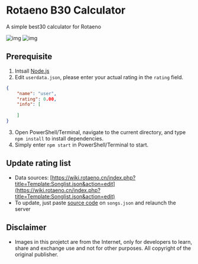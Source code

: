 # Rotaeno B30 Calculator

A simple best30 calculator for Rotaeno

![img](./images/screenshot1.png)
![img](./images/screenshot2.png)

## Prerequisite

1. Intsall [Node.js](https://nodejs.org)
2. Edit `userdata.json`, please enter your actual rating in the `rating` field.

```json
{
    "name": "user",
    "rating": 0.00,
    "info": [
  
    ]
}
```

3. Open PowerShell/Terminal, navigate to the current directory, and type `npm install` to install dependencies.
4. Simply enter `npm start` in PowerShell/Terminal to start.

## Update rating list

- Data sources: [https://wiki.rotaeno.cn/index.php?title=Template:Songlist.json&action=edit](https://wiki.rotaeno.cn/index.php?title=Template:Songlist.json&action=edit)
- To update, just paste [source code](https://wiki.rotaeno.cn/index.php?title=Template:Songlist.json&action=edit) on `songs.json` and relaunch the server

## Disclaimer

- Images in this projetct are from the Internet, only for developers to learn, share and exchange use and not for other purposes. All copyright of the original publisher.